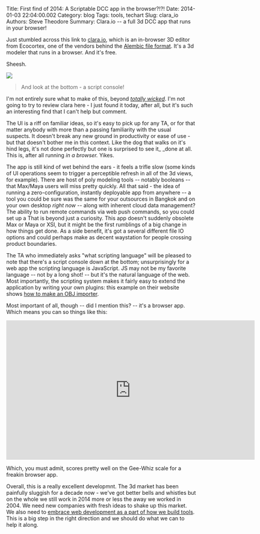 Title: First find of 2014: A Scriptable DCC app in the browser?!?!
Date: 2014-01-03 22:04:00.002
Category: blog
Tags: tools, techart
Slug: clara_io
Authors: Steve Theodore
Summary: Clara.io -- a full 3d DCC app that runs in your browser!

Just stumbled across this link to [clara.io](http://clara.io/), which is an in-browser 3D editor from Ecocortex, one of the vendors behind the [Alembic file format](https://code.google.com/p/alembic/). It's a 3d modeler that runs in a browser.  And it's free.  
  
Sheesh.  
  
[![](http://3.bp.blogspot.com/-YigSyxvbhNw/Usbzp7a29GI/AAAAAAAABYc/M06nOJapj_Q/s1600/claraio.png)](http://3.bp.blogspot.com/-YigSyxvbhNw/Usbzp7a29GI/AAAAAAAABYc/M06nOJapj_Q/s1600/claraio.png)  
> And look at the bottom - a script console!  
  
I'm not entirely sure what to make of this, beyond [_totally wicked_](http://www.youtube.com/watch?v=acYDNlMYAaI).  I'm not going to try to review clara here - I just found it today, after all, but it's such an interesting find that I can't help but comment.  
  
The UI is a riff on familiar ideas, so it's easy to pick up for any TA, or for that matter anybody with more than a passing familiarity with the usual suspects. It doesn't break any new ground in productivity or ease of use - but that doesn't bother me in this context. Like the dog that walks on it's hind legs, it's not done perfectly but one is surprised to see it_ _done at all.  This is, after all running _in a browser._ Yikes.  
  
The app is still kind of wet behind the ears - it feels a trifle slow (some kinds of UI operations seem to trigger a perceptible refresh in all of the 3d views, for example). There are host of poly modeling tools -- notably booleans -- that Max/Maya users will miss pretty quickly.  All that said - the idea of running a zero-configuration, instantly deployable app from anywhere -- a tool you could be sure was the same for your outsources in Bangkok and on your own desktop _right now_ -- along with inherent cloud data management?  The ability to run remote commands via web push commands, so you could set up a That is beyond just a curiosity. This app doesn't suddenly obsolete Max or Maya or XSI, but it might be the first rumblings of a big change in how things get done.  As a side benefit, it's got a several different file IO options and could perhaps make as decent waystation for people crossing product boundaries.  
  
The TA who immediately asks "what scripting language" will be pleased to note that there's a script console down at the bottom; unsurprisingly for a web app the scripting language is JavaScript.  JS may not be my favorite language -- not by a long shot! -- but it's the natural language of the web. Most importantly, the scripting system makes it fairly easy to extend the application by writing your own plugins: this example on their website shows [how to make an OBJ importer](http://clara.io/learn/sdk/creating-commands).   
  
Most important of all, though -- did I mention this? -- it's a browser app. Which means you can so things like this:   
  
<iframe width="660" height="370" src="https://www.youtube.com/embed/r0hrE8fSU08" frameborder="0" allowfullscreen></iframe>

Which, you must admit, scores pretty well on the Gee-Whiz scale for a freakin browser app.

Overall, this is a really excellent developmnt. The 3d market has been painfully sluggish for a decade now - we've got better bells and whistles but on the whole we still work in 2014 more or less the away we worked in 2004.  We need new companies with fresh ideas to shake up this market.  We also need to [embrace web development as a part of how we build tools](and-i-thought-we-had-it-bad.html).  This is a big step in the right direction and we should do what we can to help it along.

